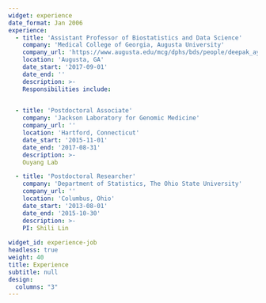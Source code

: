 ```yaml
---
widget: experience
date_format: Jan 2006
experience:
  - title: 'Assistant Professor of Biostatistics and Data Science'
    company: 'Medical College of Georgia, Augusta University'
    company_url: 'https://www.augusta.edu/mcg/dphs/bds/people/deepak_ayyala.php'
    location: 'Augusta, GA'
    date_start: '2017-09-01'
    date_end: ''
    description: >-
    Responsibilities include:
    

  - title: 'Postdoctoral Associate'
    company: 'Jackson Laboratory for Genomic Medicine'
    company_url: ''
    location: 'Hartford, Connecticut'
    date_start: '2015-11-01'
    date_end: '2017-08-31'
    description: >-
    Ouyang Lab

  - title: 'Postdoctoral Researcher'
    company: 'Department of Statistics, The Ohio State University'
    company_url: ''
    location: 'Columbus, Ohio'
    date_start: '2013-08-01'
    date_end: '2015-10-30'
    description: >-
    PI: Shili Lin
   
widget_id: experience-job
headless: true
weight: 40
title: Experience
subtitle: null
design:
  columns: "3"
---
```

